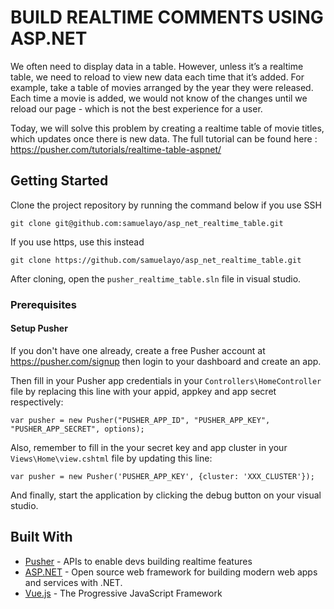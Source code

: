 # BUILD REALTIME COMMENTS USING ASP.NET

We often need to display data in a table. However, unless it’s a realtime table, we need to reload to view new data each time that it’s added. For example, take a table of movies arranged by the year they were released. Each time a movie is added, we would not know of the changes until we reload our page - which is not the best experience for a user.

Today, we will solve this problem by creating a realtime table of movie titles, which updates once there is new data. The full tutorial can be found here : [https://pusher.com/tutorials/realtime-table-aspnet/ ](https://pusher.com/tutorials/realtime-table-aspnet/) 

## Getting Started
Clone the project repository by running the command below if you use SSH

```
git clone git@github.com:samuelayo/asp_net_realtime_table.git
```

If you use https, use this instead

```
git clone https://github.com/samuelayo/asp_net_realtime_table.git
```

After cloning, open the `pusher_realtime_table.sln` file in visual studio.


### Prerequisites

#### Setup Pusher

If you don't have one already, create a free Pusher account at https://pusher.com/signup then login to your dashboard and create an app. 


Then fill in your Pusher app credentials in your `Controllers\HomeController` file by replacing this line with your appid, appkey and app secret respectively:

```
var pusher = new Pusher("PUSHER_APP_ID", "PUSHER_APP_KEY", "PUSHER_APP_SECRET", options);
```

Also, remember to fill in the your secret key and app cluster in your `Views\Home\view.cshtml` file by updating this line:

```
var pusher = new Pusher('PUSHER_APP_KEY', {cluster: 'XXX_CLUSTER'});
```

And finally, start the application by clicking the debug button on your visual studio.

## Built With

* [Pusher](https://pusher.com/) - APIs to enable devs building realtime features
* [ASP.NET](https://www.asp.net/) - Open source web framework for building modern web apps and services with .NET. 
* [Vue.js](https://vuejs.org/) - The Progressive JavaScript Framework

